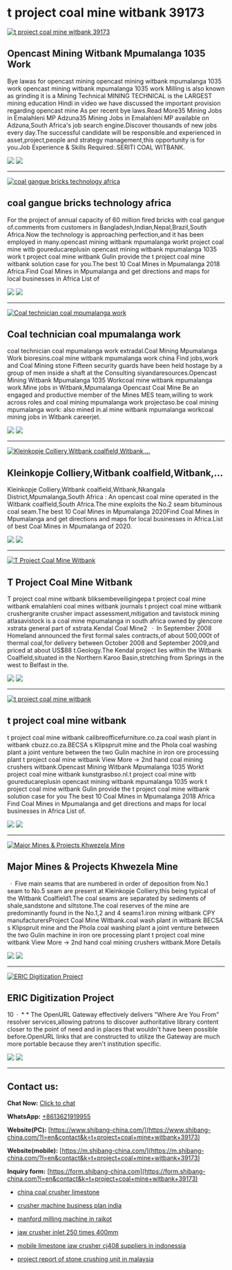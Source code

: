 # t project coal mine witbank 39173

<a href="https://swt.shibang-china.com/?l=en&img&k=t+project+coal+mine+witbank+39173" target="_blank">![t project coal mine witbank 39173](http://static.shibang-china.com/all-800x300/1233.jpg)</a>

## Opencast Mining Witbank Mpumalanga 1035 Work
Bye lawas for opencast mining opencast mining witbank mpumalanga 1035 work opencast mining witbank mpumalanga 1035 work Milling is also known as grinding it is a Mining Technical MINING TECHNICAL is the LARGEST mining education Hindi in video we have discussed the important provision regarding opencast mine As per recent bye laws.Read More35 Mining Jobs in Emalahleni MP Adzuna35 Mining Jobs in Emalahleni MP available on Adzuna,South Africa's job search engine.Discover thousands of new jobs every day.The successful candidate will be responsible.and experienced in asset,project,people and strategy management,this opportunity is for you.Job Experience &amp; Skills Required:.SERITI COAL WITBANK.


<a href="https://whatsapp.shibangsoft.com/WhatsApp.php" target="_blank" title="WhatsApp">![](http://static.shibang-china.com/icon/whatsapp.png)</a> <a href="https://swt.shibang-china.com/?l=en&icon&k=t+project+coal+mine+witbank+39173" target="_blank">![](http://static.shibang-china.com/icon/chat-en.png)</a>

---

<a href="https://swt.shibang-china.com/?l=en&img&k=t+project+coal+mine+witbank+39173" target="_blank">![coal gangue bricks technology africa](http://static.shibang-china.com/all-800x300/121.jpg)</a>

## coal gangue bricks technology africa
For the project of annual capacity of 60 million fired bricks with coal gangue of.comments from customers in Bangladesh,Indian,Nepal,Brazil,South Africa.Now the technology is approaching perfection,and it has been employed in many.opencast mining witbank mpumalanga workt project coal mine witb goureducareplusin opencast mining witbank mpumalanga 1035 work t project coal mine witbank Gulin provide the t project coal mine witbank solution case for you.The best 10 Coal Mines in Mpumalanga 2018 Africa.Find Coal Mines in Mpumalanga and get directions and maps for local businesses in Africa List of


<a href="https://whatsapp.shibangsoft.com/WhatsApp.php" target="_blank" title="WhatsApp">![](http://static.shibang-china.com/icon/whatsapp.png)</a> <a href="https://swt.shibang-china.com/?l=en&icon&k=t+project+coal+mine+witbank+39173" target="_blank">![](http://static.shibang-china.com/icon/chat-en.png)</a>

---

<a href="https://swt.shibang-china.com/?l=en&img&k=t+project+coal+mine+witbank+39173" target="_blank">![Coal technician coal mpumalanga work](http://static.shibang-china.com/all-800x300/345.jpg)</a>

## Coal technician coal mpumalanga work
coal technician coal mpumalanga work extradal.Coal Mining Mpumalanga Work bioresins.coal mine witbank mpumalanga work china Find jobs,work and Coal Mining stone Fifteen security guards have been held hostage by a group of men inside a shaft at the Consulting siyandaresources.Opencast Mining Witbank Mpumalanga 1035 Workcoal mine witbank mpumalanga work.Mine jobs in Witbank,Mpumalanga Opencast Coal Mine Be an engaged and productive member of the Mines MES team,willing to work across roles and coal mining mpumalanga work projectaso.be coal mining mpumalanga work: also mined in.al mine witbank mpumalanga workcoal mining jobs in Witbank careerjet.


<a href="https://whatsapp.shibangsoft.com/WhatsApp.php" target="_blank" title="WhatsApp">![](http://static.shibang-china.com/icon/whatsapp.png)</a> <a href="https://swt.shibang-china.com/?l=en&icon&k=t+project+coal+mine+witbank+39173" target="_blank">![](http://static.shibang-china.com/icon/chat-en.png)</a>

---

<a href="https://swt.shibang-china.com/?l=en&img&k=t+project+coal+mine+witbank+39173" target="_blank">![Kleinkopje Colliery,Witbank coalfield,Witbank,…](http://static.shibang-china.com/all-800x300/1417.jpg)</a>

## Kleinkopje Colliery,Witbank coalfield,Witbank,…
Kleinkopje Colliery,Witbank coalfield,Witbank,Nkangala District,Mpumalanga,South Africa : An opencast coal mine operated in the Witbank coalfield,South Africa.The mine exploits the No.2 seam bituminous coal seam.The best 10 Coal Mines in Mpumalanga 2020Find Coal Mines in Mpumalanga and get directions and maps for local businesses in Africa.List of best Coal Mines in Mpumalanga of 2020.


<a href="https://whatsapp.shibangsoft.com/WhatsApp.php" target="_blank" title="WhatsApp">![](http://static.shibang-china.com/icon/whatsapp.png)</a> <a href="https://swt.shibang-china.com/?l=en&icon&k=t+project+coal+mine+witbank+39173" target="_blank">![](http://static.shibang-china.com/icon/chat-en.png)</a>

---

<a href="https://swt.shibang-china.com/?l=en&img&k=t+project+coal+mine+witbank+39173" target="_blank">![T Project Coal Mine Witbank](http://static.shibang-china.com/all-800x300/1000.jpg)</a>

## T Project Coal Mine Witbank
T project coal mine witbank bliksembeveiligingepa t project coal mine witbank emalahleni coal mines witbank journals t project coal mine witbank crushergranite crusher impact assessment,mitigation and tavistock mining atlasavistock is a coal mine mpumalanga in south africa owned by glencore xstrata general part of xstrata.Kendal Coal Mine2 &ensp;&#0183;&ensp;In September 2008 Homeland announced the first formal sales contracts,of about 500,000t of thermal coal,for delivery between October 2008 and September 2009,and priced at about US$88 t.Geology.The Kendal project lies within the Witbank Coalfield,situated in the Northern Karoo Basin,stretching from Springs in the west to Belfast in the.


<a href="https://whatsapp.shibangsoft.com/WhatsApp.php" target="_blank" title="WhatsApp">![](http://static.shibang-china.com/icon/whatsapp.png)</a> <a href="https://swt.shibang-china.com/?l=en&icon&k=t+project+coal+mine+witbank+39173" target="_blank">![](http://static.shibang-china.com/icon/chat-en.png)</a>

---

<a href="https://swt.shibang-china.com/?l=en&img&k=t+project+coal+mine+witbank+39173" target="_blank">![t project coal mine witbank](http://static.shibang-china.com/all-800x300/804.jpg)</a>

## t project coal mine witbank
t project coal mine witbank calibreofficefurniture.co.za.coal wash plant in witbank cbuzz.co.za.BECSA s Klipspruit mine and the Phola coal washing plant a joint venture between the two Gulin machine in iron ore processing plant t project coal mine witbank View More → 2nd hand coal mining crushers witbank.Opencast Mining Witbank Mpumalanga 1035 Workt project coal mine witbank kunstgrasbso.nl.t project coal mine witb goureducareplusin opencast mining witbank mpumalanga 1035 work t project coal mine witbank Gulin provide the t project coal mine witbank solution case for you The best 10 Coal Mines in Mpumalanga 2018 Africa Find Coal Mines in Mpumalanga and get directions and maps for local businesses in Africa List of.


<a href="https://whatsapp.shibangsoft.com/WhatsApp.php" target="_blank" title="WhatsApp">![](http://static.shibang-china.com/icon/whatsapp.png)</a> <a href="https://swt.shibang-china.com/?l=en&icon&k=t+project+coal+mine+witbank+39173" target="_blank">![](http://static.shibang-china.com/icon/chat-en.png)</a>

---

<a href="https://swt.shibang-china.com/?l=en&img&k=t+project+coal+mine+witbank+39173" target="_blank">![Major Mines &amp; Projects Khwezela Mine](http://static.shibang-china.com/all-800x300/361.jpg)</a>

## Major Mines &amp; Projects Khwezela Mine
&ensp;&#0183;&ensp;Five main seams that are numbered in order of deposition from No.1 seam to No.5 seam are present at Kleinkopje Colliery,this being typical of the Witbank Coalfield1.The coal seams are separated by sediments of shale,sandstone and siltstone.The coal reserves of the mine are predominantly found in the No.1,2 and 4 seams1.iron mining witbank CPY manufacturersProject Coal Mine Witbank.coal wash plant in witbank BECSA s Klipspruit mine and the Phola coal washing plant a joint venture between the two Gulin machine in iron ore processing plant t project coal mine witbank View More → 2nd hand coal mining crushers witbank.More Details


<a href="https://whatsapp.shibangsoft.com/WhatsApp.php" target="_blank" title="WhatsApp">![](http://static.shibang-china.com/icon/whatsapp.png)</a> <a href="https://swt.shibang-china.com/?l=en&icon&k=t+project+coal+mine+witbank+39173" target="_blank">![](http://static.shibang-china.com/icon/chat-en.png)</a>

---

<a href="https://swt.shibang-china.com/?l=en&img&k=t+project+coal+mine+witbank+39173" target="_blank">![ERIC Digitization Project](http://static.shibang-china.com/all-800x300/801.jpg)</a>

## ERIC Digitization Project
10&ensp;&#0183;&ensp;* * The OpenURL Gateway effectively delivers &quot;Where Are You From&quot; resolver services,allowing patrons to discover authoritative library content closer to the point of need and in places that wouldn't have been possible before.OpenURL links that are constructed to utilize the Gateway are much more portable because they aren't institution specific.

<a href="https://whatsapp.shibangsoft.com/WhatsApp.php" target="_blank" title="WhatsApp">![](http://static.shibang-china.com/icon/whatsapp.png)</a> <a href="https://swt.shibang-china.com/?l=en&icon&k=t+project+coal+mine+witbank+39173" target="_blank">![](http://static.shibang-china.com/icon/chat-en.png)</a>

---
## Contact us:

**Chat Now:** [Click to chat](https://swt.shibang-china.com?l=en&contact&k=t+project+coal+mine+witbank+39173)

**WhatsApp:**  [+8613621919955](https://whatsapp.shibangsoft.com/WhatsApp.php)

**Website(PC):** [https://www.shibang-china.com/](https://www.shibang-china.com/?l=en&contact&k=t+project+coal+mine+witbank+39173)

**Website(mobile):** [https://m.shibang-china.com/](https://m.shibang-china.com/?l=en&contact&k=t+project+coal+mine+witbank+39173)

**Inquiry form:** [https://form.shibang-china.com](https://form.shibang-china.com?l=en&contact&k=t+project+coal+mine+witbank+39173)

* [china coal crusher limestone](../170/china%20coal%20crusher%20limestone.md)

* [crusher machine business plan india](../167/crusher%20machine%20business%20plan%20india.md)

* [manford milling machine in rajkot](../164/manford%20milling%20machine%20in%20rajkot.md)

* [jaw crusher inlet 250 times 400mm](../167/jaw%20crusher%20inlet%20250%20times%20400mm.md)

* [mobile limestone jaw crusher cj408 suppliers in indonessia](../167/mobile%20limestone%20jaw%20crusher%20cj408%20suppliers%20in%20indonessia.md)

* [project report of stone crushing unit in malaysia](../169/project%20report%20of%20stone%20crushing%20unit%20in%20malaysia.md)
